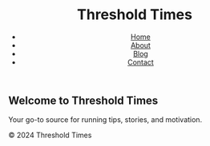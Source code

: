 <!DOCTYPE html>
<html lang="en">
<head>
    <meta charset="UTF-8">
    <meta name="viewport" content="width=device-width, initial-scale=1.0">
    <title>Threshold Times</title>
    <link rel="stylesheet" href="styles.css">
</head>
<body>
    <header>
        <h1>Threshold Times</h1>
        <nav>
            <ul>
                <li><a href="index.html">Home</a></li>
                <li><a href="about.html">About</a></li>
                <li><a href="blog.html">Blog</a></li>
                <li><a href="contact.html">Contact</a></li>
            </ul>
        </nav>
    </header>
    <main>
        <h2>Welcome to Threshold Times</h2>
        <p>Your go-to source for running tips, stories, and motivation.</p>
    </main>
    <footer>
        <p>&copy; 2024 Threshold Times</p>
    </footer>
</body>
</html>
